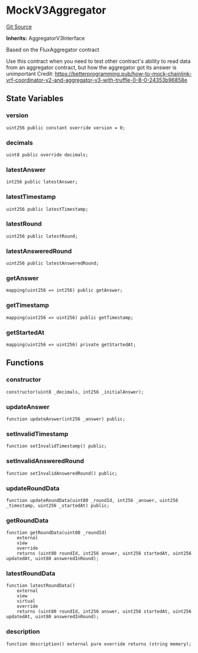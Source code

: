 # MockV3Aggregator
[Git Source](https://github.com/larrythecucumber321/protocol/blob/0e60393685a4ae7994ac986273cdfa4cf9c069ed/contracts/plugins/mocks/ChainlinkMock.sol)

**Inherits:**
AggregatorV3Interface

Based on the FluxAggregator contract

Use this contract when you need to test
other contract's ability to read data from an
aggregator contract, but how the aggregator got
its answer is unimportant
Credit: https://betterprogramming.pub/how-to-mock-chainlink-vrf-coordinator-v2-and-aggregator-v3-with-truffle-0-8-0-24353b96858e


## State Variables
### version

```solidity
uint256 public constant override version = 0;
```


### decimals

```solidity
uint8 public override decimals;
```


### latestAnswer

```solidity
int256 public latestAnswer;
```


### latestTimestamp

```solidity
uint256 public latestTimestamp;
```


### latestRound

```solidity
uint256 public latestRound;
```


### latestAnsweredRound

```solidity
uint256 public latestAnsweredRound;
```


### getAnswer

```solidity
mapping(uint256 => int256) public getAnswer;
```


### getTimestamp

```solidity
mapping(uint256 => uint256) public getTimestamp;
```


### getStartedAt

```solidity
mapping(uint256 => uint256) private getStartedAt;
```


## Functions
### constructor


```solidity
constructor(uint8 _decimals, int256 _initialAnswer);
```

### updateAnswer


```solidity
function updateAnswer(int256 _answer) public;
```

### setInvalidTimestamp


```solidity
function setInvalidTimestamp() public;
```

### setInvalidAnsweredRound


```solidity
function setInvalidAnsweredRound() public;
```

### updateRoundData


```solidity
function updateRoundData(uint80 _roundId, int256 _answer, uint256 _timestamp, uint256 _startedAt) public;
```

### getRoundData


```solidity
function getRoundData(uint80 _roundId)
    external
    view
    override
    returns (uint80 roundId, int256 answer, uint256 startedAt, uint256 updatedAt, uint80 answeredInRound);
```

### latestRoundData


```solidity
function latestRoundData()
    external
    view
    virtual
    override
    returns (uint80 roundId, int256 answer, uint256 startedAt, uint256 updatedAt, uint80 answeredInRound);
```

### description


```solidity
function description() external pure override returns (string memory);
```

